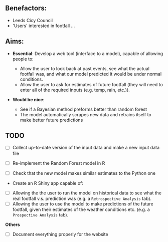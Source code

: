 
## Benefactors: - Leeds Cicy Council - 'Users' interested in footfall ... ## Aims:

 - **Essential**: Develop a web tool (interface to a model), capable of allowing people to:   - Allow the user to look back at past events, see what the actual footfall was, and what our model predicted it would be under normal conditions.   - Allow the user to ask for estimates of future footfall (they will need to enter all of the required inputs (e.g. temp, rain, etc.)). - **Would be nice**:
    - See if a Bayesian method preforms better than random forest
    - The model automatically scrapes new data and retrains itself to make better future predictions## TODO

 - [ ] Collect up-to-date version of the input data and make a new input data file

 - [ ] Re-implement the Random Forest model in R

 - [ ] Check that the new model makes similar estimates to the Python one

 - Create an R Shiny app capable of:
  - [ ] Allowing the the user to run the model on historical data to see what the real footfall v.s. prediction was (e.g. a `Retrospective Analysis` tab).
  - [ ] Allowing the user to use the model to make predictions of the future footfall, given their estimates of the weather conditions etc. (e.g. a `Prospective Analysis` tab).

**Others**

 - [ ] Document everything properly for the website
 